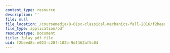 ```yaml
---
content_type: resource
description: ''
file: null
file_location: /coursemedia/8-01sc-classical-mechanics-fall-2016/f2beed8ce023c28f102b9df362af5c04_ThP6wQkf5ec.pdf
file_type: application/pdf
resourcetype: Document
title: 3play pdf file
uid: f2beed8c-e023-c28f-102b-9df362af5c04
---
```


